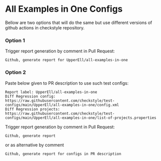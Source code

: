 # All Examples in One Configs

Bellow are two options that will do the same but use different versions
of github actions in checkstyle repository.


### Option 1
Trigger report generation by comment in Pull Request:
```
Github, generate report for UpperEll/all-examples-in-one
```

### Option 2

Paste below given to PR description to use such test configs:
```
Report label: UpperEll/all-examples-in-one
Diff Regression config: https://raw.githubusercontent.com/checkstyle/test-configs/main/UpperEll/all-examples-in-one/config.xml
Diff Regression projects: https://raw.githubusercontent.com/checkstyle/test-configs/main/UpperEll/all-examples-in-one/list-of-projects.properties
```

Trigger report generation by comment in Pull Request:
```
Github, generate report
```
or as alternative by comment
```
Github, generate report for configs in PR description
```

